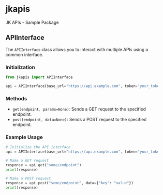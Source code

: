 # jkapis
JK APIs - Sample Package

## APIInterface

The `APIInterface` class allows you to interact with multiple APIs using a common interface.

### Initialization

```python
from jkapis import APIInterface

api = APIInterface(base_url="https://api.example.com", token="your_token_here")
```

### Methods

- `get(endpoint, params=None)`: Sends a GET request to the specified endpoint.
- `post(endpoint, data=None)`: Sends a POST request to the specified endpoint.

### Example Usage

```python
# Initialize the API interface
api = APIInterface(base_url="https://api.example.com", token="your_token_here")

# Make a GET request
response = api.get("some/endpoint")
print(response)

# Make a POST request
response = api.post("some/endpoint", data={"key": "value"})
print(response)
```
